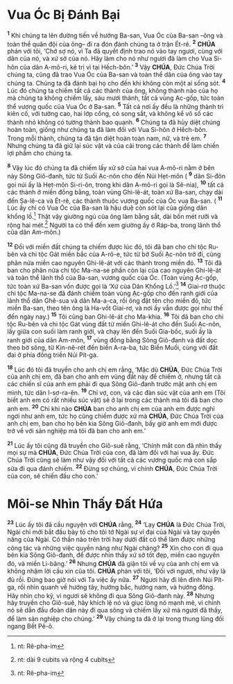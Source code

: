 # Vua Óc Bị Đánh Bại
<sup><b>1</b></sup> Khi chúng ta lên đường tiến về hướng Ba-san, Vua Óc của Ba-san –ông và toàn thể quân đội của ông– đi ra đón đánh chúng ta ở trận Ét-rê. <sup><b>2</b></sup> **CHÚA** phán với tôi, ‘Chớ sợ nó, vì Ta đã quyết định trao nó vào tay ngươi, cùng với dân của nó, và xứ sở của nó. Hãy làm cho nó như ngươi đã làm cho Vua Si-hôn của dân A-mô-ri, kẻ trị vì tại Hếch-bôn.’ <sup><b>3</b></sup> Vậy **CHÚA**, Đức Chúa Trời chúng ta, cũng đã trao Vua Óc của Ba-san và toàn thể dân của ông vào tay chúng ta. Chúng ta đã đánh bại họ cho đến khi không còn một ai sống sót. <sup><b>4</b></sup> Lúc đó chúng ta chiếm tất cả các thành của ông, không thành nào của họ mà chúng ta không chiếm lấy, sáu mươi thành, tất cả vùng Ạc-gốp, tức toàn thể vương quốc của Vua Óc ở Ba-san. <sup><b>5</b></sup> Tất cả nơi ấy đều là những thành trì kiên cố, với tường cao, hai lớp cổng, có song sắt, và không kể vô số các thành nhỏ không có tường thành bao quanh. <sup><b>6</b></sup> Chúng ta đã hủy diệt chúng hoàn toàn, giống như chúng ta đã làm đối với Vua Si-hôn ở Hếch-bôn. Trong mỗi thành, chúng ta đã tận diệt hoàn toàn nam, nữ, và trẻ em. <sup><b>7</b></sup> Nhưng chúng ta đã giữ lại súc vật và của cải trong các thành để làm chiến lợi phẩm cho chúng ta.

<sup><b>8</b></sup> Vậy lúc đó chúng ta đã chiếm lấy xứ sở của hai vua A-mô-ri nằm ở bên này Sông Giô-đanh, tức từ Suối Ạc-nôn cho đến Núi Hẹt-môn ( <sup><b>9</b></sup> dân Si-đôn gọi núi ấy là Hẹt-môn Si-ri-ôn, trong khi dân A-mô-ri gọi là Sê-nia), <sup><b>10</b></sup> tất cả các thành ở miền đồng bằng, toàn vùng Ghi-lê-át, toàn xứ Ba-san, chạy dài đến Sa-lê-ca và Ét-rê, các thành thuộc vương quốc của Óc vua Ba-san. ( <sup><b>11</b></sup> Lúc ấy chỉ có Vua Óc của Ba-san là hậu duệ còn sót lại của giống dân khổng lồ.[^1-4af2973d-218f-4ba2-a91f-f72db2c051ec] Thật vậy giường ngủ của ông làm bằng sắt, dài bốn mét rưỡi và rộng hai mét.[^2-4af2973d-218f-4ba2-a91f-f72db2c051ec] Người ta có thể đến xem giường ấy ở Ráp-ba, trong lãnh thổ của dân Am-môn.)

<sup><b>12</b></sup> Đối với miền đất chúng ta chiếm được lúc đó, tôi đã ban cho chi tộc Ru-bên và chi tộc Gát miền bắc của A-rô-e, tức từ bờ Suối Ạc-nôn trở đi, cùng phân nửa miền cao nguyên Ghi-lê-át với các thành trong miền đó. <sup><b>13</b></sup> Tôi đã ban cho phân nửa chi tộc Ma-na-se phần còn lại của cao nguyên Ghi-lê-át và toàn thể lãnh thổ của Ba-san, vương quốc của Óc. (Toàn vùng Ạc-gốp, tức toàn xứ Ba-san vốn được gọi là ‘Xứ của Dân Khổng Lồ.’[^3-4af2973d-218f-4ba2-a91f-f72db2c051ec] <sup><b>14</b></sup> Giai-rơ thuộc chi tộc Ma-na-se đã đánh chiếm toàn vùng Ạc-gốp cho đến ranh giới của lãnh thổ dân Ghê-sua và dân Ma-a-ca, rồi ông đặt tên cho miền đó, tức miền Ba-san, theo tên ông là Ha-vốt Giai-rơ, và nơi ấy vẫn được gọi như thế đến ngày nay.) <sup><b>15</b></sup> Tôi cũng ban Ghi-lê-át cho Ma-khia. <sup><b>16</b></sup> Tôi đã ban cho chi tộc Ru-bên và chi tộc Gát vùng đất từ miền Ghi-lê-át cho đến Suối Ạc-nôn, lấy giữa con suối làm ranh giới, và chạy lên đến Suối Gia-bốc, suối ấy là ranh giới của dân Am-môn, <sup><b>17</b></sup> vùng đồng bằng Sông Giô-đanh và đất dọc theo bờ sông, từ Kin-nê-rét đến biển A-ra-ba, tức Biển Muối, cùng với đất đai ở phía đông triền Núi Pít-ga.

<sup><b>18</b></sup> Lúc đó tôi đã truyền cho anh chị em rằng, ‘Mặc dù **CHÚA**, Đức Chúa Trời của anh chị em, đã ban cho anh em vùng đất này để chiếm ở, nhưng tất cả các chiến sĩ của anh em phải đi qua Sông Giô-đanh trước mặt anh chị em mình, tức dân I-sơ-ra-ên. <sup><b>19</b></sup> Chỉ vợ, con, và các đàn súc vật của anh em (Tôi biết anh em có rất nhiều súc vật) sẽ ở lại trong các thành mà tôi đã ban cho anh em. <sup><b>20</b></sup> Chỉ khi nào **CHÚA** ban cho anh chị em của anh em được nghỉ ngơi như anh em, tức họ cũng chiếm được xứ mà **CHÚA**, Đức Chúa Trời của anh chị em, ban cho họ bên kia Sông Giô-đanh, bấy giờ anh em mới được trở về với sản nghiệp mà tôi đã ban cho anh em.’

<sup><b>21</b></sup> Lúc ấy tôi cũng đã truyền cho Giô-suê rằng, ‘Chính mắt con đã nhìn thấy mọi sự mà **CHÚA**, Đức Chúa Trời của con, đã làm đối với hai vua ấy. Đức Chúa Trời cũng sẽ làm như vậy đối với tất cả các vương quốc mà con sắp sửa đi qua đánh chiếm. <sup><b>22</b></sup> Đừng sợ chúng, vì chính **CHÚA**, Đức Chúa Trời của con, sẽ chiến đấu cho con.’

# Môi-se Nhìn Thấy Đất Hứa
<sup><b>23</b></sup> Lúc ấy tôi đã cầu nguyện với **CHÚA** rằng, <sup><b>24</b></sup> ‘Lạy **CHÚA** là Đức Chúa Trời, Ngài chỉ mới bắt đầu bày tỏ cho tôi tớ Ngài sự vĩ đại của Ngài và tay quyền năng của Ngài. Có thần nào trên trời hay dưới đất có thể làm được những công tác và những việc quyền năng như Ngài chăng? <sup><b>25</b></sup> Xin cho con đi qua bên kia Sông Giô-đanh, để được nhìn thấy xứ sở tốt đẹp, miền cao nguyên đó, và miền Li-băng.’ <sup><b>26</b></sup> Nhưng **CHÚA** đã giận tôi về vụ của anh chị em và không nhậm lời cầu xin của tôi. **CHÚA** phán với tôi, ‘Đối với ngươi, như vậy là đủ rồi. Đừng bao giờ nói với Ta việc ấy nữa. <sup><b>27</b></sup> Ngươi hãy đi lên đỉnh Núi Pít-ga, rồi nhìn quanh về hướng tây, hướng bắc, hướng nam, và hướng đông. Hãy nhìn cho kỹ, vì ngươi sẽ không đi qua Sông Giô-đanh này. <sup><b>28</b></sup> Nhưng hãy truyền cho Giô-suê, hãy khích lệ nó và giục lòng nó mạnh mẽ, vì chính nó sẽ dẫn đầu đoàn dân này đi qua sông và chiếm lấy xứ mà ngươi đã thấy, để làm sản nghiệp cho chúng.’ <sup><b>29</b></sup> Vậy chúng ta đã ở lại trong thung lũng đối ngang Bết Pê-ô.

[^1-4af2973d-218f-4ba2-a91f-f72db2c051ec]: nt: Rê-pha-im
[^2-4af2973d-218f-4ba2-a91f-f72db2c051ec]: nt: dài 9 cubits và rộng 4 cubits
[^3-4af2973d-218f-4ba2-a91f-f72db2c051ec]: nt: Rê-pha-im